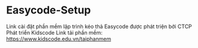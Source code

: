 # Easycode-Setup
Link cài đặt phần mềm lập trình kéo thả Easycode được phát triện bởi CTCP Phát triển Kidscode
Link tải phần mềm: https://www.kidscode.edu.vn/taiphanmem

